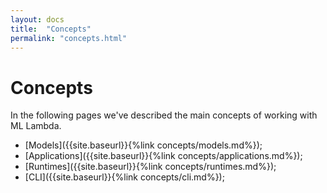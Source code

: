 ```yaml
---
layout: docs
title:  "Concepts"
permalink: "concepts.html"
---
```


# Concepts

In the following pages we've described the main concepts of working with ML Lambda. 

- [Models]({{site.baseurl}}{%link concepts/models.md%});
- [Applications]({{site.baseurl}}{%link concepts/applications.md%});
- [Runtimes]({{site.baseurl}}{%link concepts/runtimes.md%});
- [CLI]({{site.baseurl}}{%link concepts/cli.md%});
